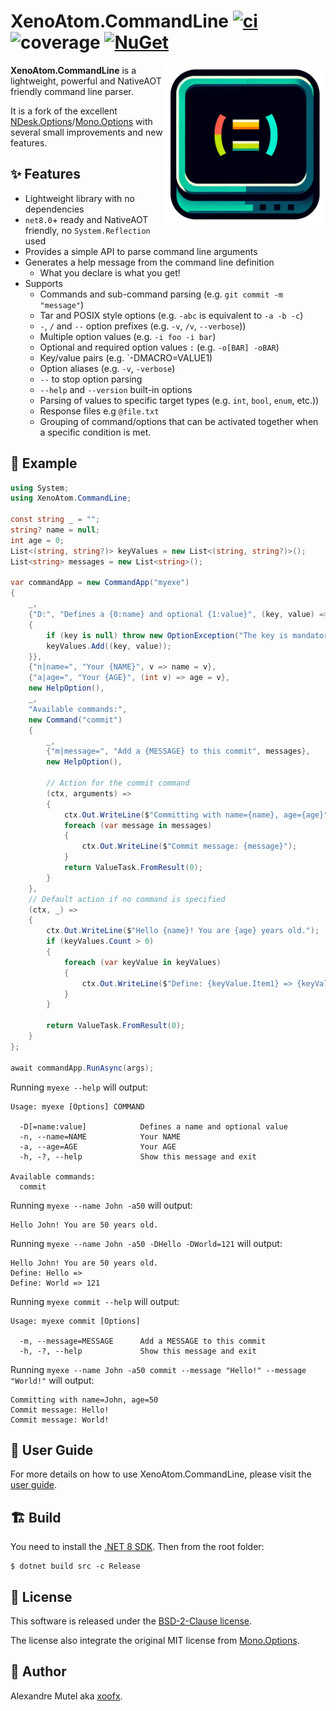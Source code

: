 # XenoAtom.CommandLine [![ci](https://github.com/XenoAtom/XenoAtom.CommandLine/actions/workflows/ci.yml/badge.svg)](https://github.com/XenoAtom/XenoAtom.CommandLine/actions/workflows/ci.yml) ![coverage](https://gist.githubusercontent.com/xoofx/4b1dc8d0fa14dd6a3846e78e5f0eafae/raw/dotnet-releaser-coverage-badge-XenoAtom-XenoAtom.CommandLine.svg)  [![NuGet](https://img.shields.io/nuget/v/XenoAtom.CommandLine.svg)](https://www.nuget.org/packages/XenoAtom.CommandLine/)

<img align="right" width="256px" height="256px" src="https://raw.githubusercontent.com/XenoAtom/XenoAtom.CommandLine/main/img/icon.png">

**XenoAtom.CommandLine** is a lightweight, powerful and NativeAOT friendly command line parser.

It is a fork of the excellent [NDesk.Options](http://www.ndesk.org/Options)/[Mono.Options](https://tirania.org/blog/archive/2008/Oct-14.html) with several small improvements and new features.

## ✨ Features 

- Lightweight library with no dependencies
- `net8.0`+  ready and NativeAOT friendly, no `System.Reflection` used
- Provides a simple API to parse command line arguments
- Generates a help message from the command line definition
    - What you declare is what you get!
- Supports 
    - Commands and sub-command parsing (e.g. `git commit -m "message"`)
    - Tar and POSIX style options (e.g. `-abc` is equivalent to `-a -b -c`)
    - `-`, `/` and `--` option prefixes (e.g. `-v`, `/v`, `--verbose`))
    - Multiple option values (e.g. `-i foo -i bar`)
    - Optional and required option values `:` (e.g. `-o[BAR] -oBAR`)
    - Key/value pairs (e.g. `-DMACRO=VALUE1)
    - Option aliases (e.g. `-v`, `-verbose`)
    - `--` to stop option parsing
    - `--help` and `--version` built-in options
    - Parsing of values to specific target types (e.g. `int`, `bool`, `enum`, etc.))
    - Response files e.g `@file.txt`
    - Grouping of command/options that can be activated together when a specific condition is met.

## 🧪 Example

```csharp
using System;
using XenoAtom.CommandLine;

const string _ = "";
string? name = null;
int age = 0;
List<(string, string?)> keyValues = new List<(string, string?)>();
List<string> messages = new List<string>();

var commandApp = new CommandApp("myexe")
{
    _,
    {"D:", "Defines a {0:name} and optional {1:value}", (key, value) =>
    {
        if (key is null) throw new OptionException("The key is mandatory for a define", "D");
        keyValues.Add((key, value));
    }},
    {"n|name=", "Your {NAME}", v => name = v},
    {"a|age=", "Your {AGE}", (int v) => age = v},
    new HelpOption(),
    _,
    "Available commands:",
    new Command("commit")
    {
        _,
        {"m|message=", "Add a {MESSAGE} to this commit", messages},
        new HelpOption(),

        // Action for the commit command
        (ctx, arguments) =>
        {
            ctx.Out.WriteLine($"Committing with name={name}, age={age}");
            foreach (var message in messages)
            {
                ctx.Out.WriteLine($"Commit message: {message}");
            }
            return ValueTask.FromResult(0);
        }
    },
    // Default action if no command is specified
    (ctx, _) =>
    {
        ctx.Out.WriteLine($"Hello {name}! You are {age} years old.");
        if (keyValues.Count > 0)
        {
            foreach (var keyValue in keyValues)
            {
                ctx.Out.WriteLine($"Define: {keyValue.Item1} => {keyValue.Item2}");
            }
        }

        return ValueTask.FromResult(0);
    }
};

await commandApp.RunAsync(args);
```

Running `myexe --help` will output:

```
Usage: myexe [Options] COMMAND

  -D[=name:value]            Defines a name and optional value
  -n, --name=NAME            Your NAME
  -a, --age=AGE              Your AGE
  -h, -?, --help             Show this message and exit

Available commands:
  commit
```

Running `myexe --name John -a50` will output:

```
Hello John! You are 50 years old.
```

Running `myexe --name John -a50 -DHello -DWorld=121` will output:

```
Hello John! You are 50 years old.
Define: Hello =>
Define: World => 121
```

Running `myexe commit --help` will output:

```
Usage: myexe commit [Options]

  -m, --message=MESSAGE      Add a MESSAGE to this commit
  -h, -?, --help             Show this message and exit
```

Running `myexe --name John -a50 commit --message "Hello!" --message "World!"` will output:

```
Committing with name=John, age=50
Commit message: Hello!
Commit message: World!
```

## 📃 User Guide

For more details on how to use XenoAtom.CommandLine, please visit the [user guide](https://github.com/XenoAtom/XenoAtom.CommandLine/blob/main/doc/readme.md).

## 🏗️ Build

You need to install the [.NET 8 SDK](https://dotnet.microsoft.com/download/dotnet/8.0). Then from the root folder:

```console
$ dotnet build src -c Release
```

## 🪪 License

This software is released under the [BSD-2-Clause license](https://opensource.org/licenses/BSD-2-Clause).

The license also integrate the original MIT license from [Mono.Options](https://github.com/mono/mono/blob/main/mcs/class/Mono.Options/Mono.Options/Options.cs).

## 🤗 Author

Alexandre Mutel aka [xoofx](https://xoofx.github.io).
